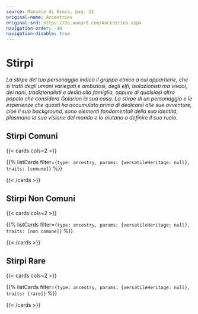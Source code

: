 ```yaml
---
source: Manuale di Gioco, pag. 33
original-name: Ancestries
original-srd: https://2e.aonprd.com/Ancestries.aspx
navigation-order: -30
navigation-disable: true
---
```


# Stirpi

_La stirpe del tuo personaggio indica il gruppo etnico a cui appartiene, che si
tratti degli umani variegati e ambiziosi, degli elfi, isolazionisti ma vivaci,
dei nani, tradizionalisti e dediti alla famiglia, oppure di qualsiasi altro
popolo che considera Golarion la sua casa. La stirpe di un personaggio e le
esperienze che questi ha accumulato prima di dedicarsi alle sue avventure, cioè
il suo background, sono elementi fondamentali della sua identità, plasmano la
sua visione del mondo e lo aiutano a definire il suo ruolo._

## Stirpi Comuni

{{< cards cols=2 >}}

{{% listCards filter=`{type: ancestry, params: {versatileHeritage: null}, traits: [comune]}` %}}

{{< /cards >}}

## Stirpi Non Comuni

{{< cards cols=2 >}}

{{% listCards filter=`{type: ancestry, params: {versatileHeritage: null}, traits: [non comune]}` %}}

{{< /cards >}}

## Stirpi Rare

{{< cards cols=2 >}}

{{% listCards filter=`{type: ancestry, params: {versatileHeritage: null}, traits: [raro]}` %}}

{{< /cards >}}

